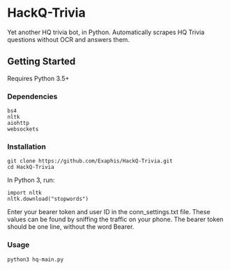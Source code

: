 # HackQ-Trivia
Yet another HQ trivia bot, in Python. Automatically scrapes HQ Trivia questions without OCR and answers them.

## Getting Started
Requires Python 3.5+
### Dependencies
```
bs4
nltk
aiohttp
websockets
```
### Installation
```
git clone https://github.com/Exaphis/HackQ-Trivia.git
cd HackQ-Trivia
```
In Python 3, run:
```
import nltk
nltk.download("stopwords")
```
Enter your bearer token and user ID in the conn_settings.txt file. These values can be found by sniffing the traffic on your phone. The bearer token should be one line, without the word Bearer.

### Usage
```
python3 hq-main.py
```

